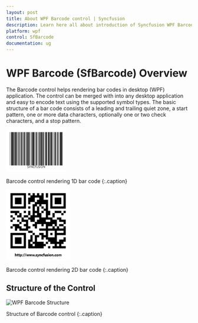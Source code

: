 ```yaml
---
layout: post
title: About WPF Barcode control | Syncfusion
description: Learn here all about introduction of Syncfusion WPF Barcode (SfBarcode) control, its elements and more details.
platform: wpf
control: SfBarcode
documentation: ug
---
```


# WPF Barcode (SfBarcode) Overview

The Barcode control helps rendering bar codes in desktop (WPF) application. The control can be merged with into any desktop application and easy to encode text using the supported symbol types. The basic structure of a bar code consists of a leading and trailing quiet zone, a start pattern, one or more data characters, optionally one or two check characters, and a stop pattern. 

![One dimensional in Barcode WPF](overview_images/wpf-barcode-one-dimensional.png)

Barcode control rendering 1D bar code
{:.caption}


![Two dimensional in Barcode WPF](overview_images/wpf-barcode-two-dimensional.png)


Barcode control rendering 2D bar code
{:.caption}

## Structure of the Control

![WPF Barcode Structure](overview_images/wpf-barcode-structure.png)

Structure of Barcode control
{:.caption}
